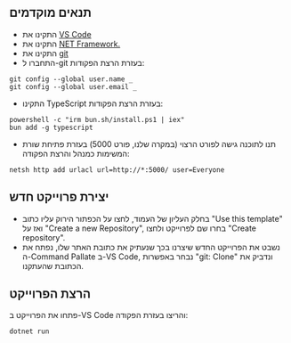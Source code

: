 ## תנאים מוקדמים
- התקינו את [VS Code](https://code.visualstudio.com/download)
- התקינו את [NET Framework.](https://dotnet.microsoft.com/en-us/download)
- התקינו את [git](https://git-scm.com/downloads/win)
- התחברו ל-git בעזרת הרצת הפקודות:
```
git config --global user.name _
git config --global user.email _
```
- התקינו TypeScript בעזרת הרצת הפקודות:
```
powershell -c "irm bun.sh/install.ps1 | iex"
bun add -g typescript
```
- תנו לתוכנה גישה לפורט הרצוי (במקרה שלנו, פורט 5000) בעזרת פתיחת שורת המשימות כמנהל והרצת הפקודה:
```
netsh http add urlacl url=http://*:5000/ user=Everyone
```

## יצירת פרוייקט חדש
- בחלק העליון של העמוד, לחצו על הכפתור הירוק עליו כתוב "Use this template" ואז על "Create a new Repository", בחרו שם לפרוייקט ולחצו "Create repository".
- נשבט את הפרוייקט החדש שיצרנו בכך שנעתיק את כתובת האתר שלו, נפתח את ה-Command Pallate ב-VS Code, נבחר באפשרות "git: Clone" ונדביק את הכתובת שהעתקנו.

## הרצת הפרוייקט
פתחו את הפרוייקט ב-VS Code והריצו בעזרת הפקודה:
```
dotnet run
```
